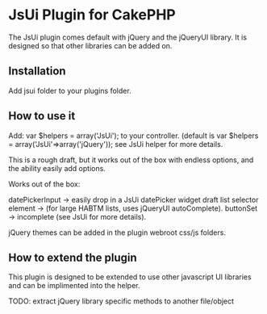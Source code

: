 # JsUi Plugin for CakePHP #

The JsUi plugin comes default with jQuery and the jQueryUI library. It is designed so that other libraries can be added on.

## Installation ##

Add jsui folder to your plugins folder.

## How to use it ##

Add: var $helpers = array('JsUi'); to your controller. (default is var $helpers = array('JsUi'=>array('jQuery')); see JsUi helper for more details.

This is a rough draft, but it works out of the box with endless options, and the ability easily add options.

Works out of the box:

datePickerInput -> easily drop in a JsUi datePicker widget
draft list selector element -> (for large HABTM lists, uses jQueryUI autoComplete).
buttonSet -> incomplete (see JsUi for more details).

jQuery themes can be added in the plugin webroot css/js folders.


## How to extend the plugin ##

This plugin is designed to be extended to use other javascript UI libraries and can be implimented into the helper. 

TODO: extract jQuery library specific methods to another file/object


